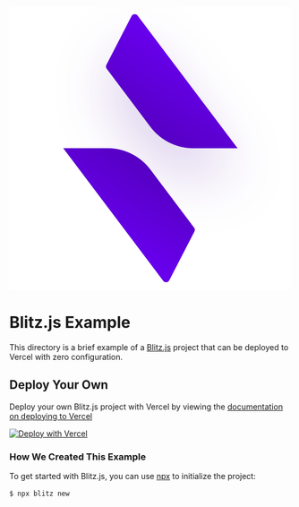 ![Blitz Logo](https://github.com/vercel/vercel/blob/main/packages/frameworks/logos/blitz.svg)

# Blitz.js Example

This directory is a brief example of a [Blitz.js](https://blitzjs.com/) project that can be deployed to Vercel with zero configuration.

## Deploy Your Own

Deploy your own Blitz.js project with Vercel by viewing the [documentation on deploying to Vercel](https://blitzjs.com/docs/deploy-vercel)

[![Deploy with Vercel](https://vercel.com/button)](https://vercel.com/new/clone?repository-url=https://github.com/vercel/vercel/tree/main/examples/blitzjs&template=blitzjs)

### How We Created This Example

To get started with Blitz.js, you can use [npx](https://www.npmjs.com/package/npx) to initialize the project:

```shell
$ npx blitz new
```
